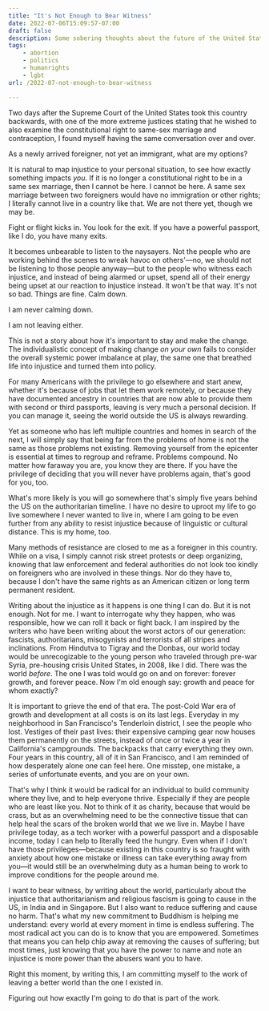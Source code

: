 ```yaml
---
title: "It's Not Enough to Bear Witness"
date: 2022-07-06T15:09:57-07:00
draft: false
description: Some sobering thoughts about the future of the United States, and how I hope to deal with the mess.
tags: 
    - abortion
    - politics
    - humanrights
    - lgbt
url: /2022-07-not-enough-to-bear-witness

---
```

Two days after the Supreme Court of the United States took this country backwards, with one of the more extreme justices stating that he wished to also examine the constitutional right to same-sex marriage and contraception, I found myself having the same conversation over and over.

As a newly arrived foreigner, not yet an immigrant, what are my options?

It is natural to map injustice to your personal situation, to see how exactly something impacts _you_. If it is no longer a constitutional right to be in a same sex marriage, then I cannot be here. I cannot be here. A same sex marriage between two foreigners would have no immigration or other rights; I literally cannot live in a country like that. We are not there yet, though we may be. 

Fight or flight kicks in. You look for the exit. If you have a powerful passport, like I do, you have many exits. 

It becomes unbearable to listen to the naysayers. Not the people who are working behind the scenes to wreak havoc on others'—no, we should not be listening to those people anyway—but to the people who witness each injustice, and instead of being alarmed or upset, spend all of their energy being upset at our reaction to injustice instead. It won't be that way. It's not so bad. Things are fine. Calm down. 

I am never calming down.

I am not leaving either.

This is not a story about how it's important to stay and make the change. The individualistic concept of making change _on your own_ fails to consider the overall systemic power imbalance at play, the same one that breathed life into injustice and turned them into policy. 

For many Americans with the privilege to go elsewhere and start anew, whether it's because of jobs that let them work remotely, or because they have documented ancestry in countries that are now able to provide them with second or third passports, leaving is very much a personal decision. If you can manage it, seeing the world outside the US is always rewarding. 

Yet as someone who has left multiple countries and homes in search of the next, I will simply say that being far from the problems of home is not the same as those problems not existing. Removing yourself from the epicenter is essential at times to regroup and reframe. Problems compound. No matter how faraway you are, you know they are there. If you have the privilege of deciding that you will never have problems again, that's good for you, too. 

What's more likely is you will go somewhere that's simply five years behind the US on the authoritarian timeline. I have no desire to uproot my life to go live somewhere I never wanted to live in, where I am going to be even further from any ability to resist injustice because of linguistic or cultural distance. This is my home, too.

Many methods of resistance are closed to me as a foreigner in this country. While on a visa, I simply cannot risk street protests or deep organizing, knowing that law enforcement and federal authorities do not look too kindly on foreigners who are involved in these things. Nor do they have to, because I don't have the same rights as an American citizen or long term permanent resident.

Writing about the injustice as it happens is one thing I can do. But it is not enough. Not for me. I want to interrogate why they happen, who was responsible, how we can roll it back or fight back. I am inspired by the writers who have been writing about the worst actors of our generation: fascists, authoritarians, misogynists and terrorists of all stripes and inclinations. From Hindutva to Tigray and the Donbas, our world today would be unrecogizable to the young person who traveled through pre-war Syria, pre-housing crisis United States, in 2008, like I did. There was the world _before_. The one I was told would go on and on forever: forever growth, and forever peace. Now I'm old enough say: growth and peace for whom exactly?  

It is important to grieve the end of that era. The post-Cold War era of growth and development at all costs is on its last legs. Everyday in my neighborhood in San Francisco's Tenderloin district, I see the people who lost. Vestiges of their past lives: their expensive camping gear now houses them permanently on the streets, instead of once or twice a year in California's campgrounds. The backpacks that carry everything they own. Four years in this country, all of it in San Francisco, and I am reminded of how desperately alone one can feel here. One misstep, one mistake, a series of unfortunate events, and you are on your own.  

That's why I think it would be radical for an individual to build community where they live, and to help everyone thrive. Especially if they are people who are least like you. Not to think of it as charity, because that would be crass, but as an overwhelming need to be the connective tissue that can help heal the scars of the broken world that we we live in. Maybe I have privilege today, as a tech worker with a powerful passport and a disposable income, today I can help to literally feed the hungry. Even when if I don't have those privileges—because existing in this country is so fraught with anxiety about how one mistake or illness can take everything away from you—it would still be an overwhelming duty as a human being to work to improve conditions for the people around me.

I want to bear witness, by writing about the world, particularly about the injustice that authoritarianism and religious fascism is going to cause in the US, in India and in Singapore. But I also want to reduce suffering and cause no harm. That's what my new commitment to Buddhism is helping me understand: every world at every moment in time is endless suffering. The most radical act you can do is to know that you are empowered. Sometimes that means you can help chip away at removing the causes of suffering; but most times, just knowing that you have the power to name and note an injustice is more power than the abusers want you to have. 

Right this moment, by writing this, I am committing myself to the work of leaving a better world than the one I existed in. 

Figuring out how exactly I'm going to do that is part of the work.
